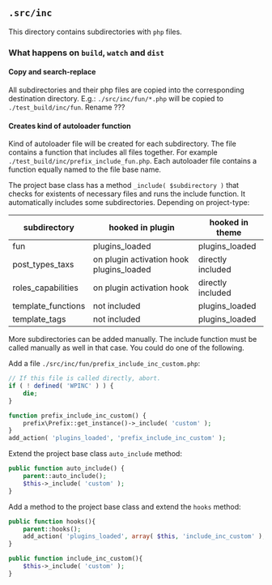 ## `.src/inc`

This directory contains subdirectories with `php` files.

### What happens on `build`, `watch` and `dist`

#### Copy and search-replace

All subdirectories and their php files are copied into the corresponding destination directory. E.g.: `./src/inc/fun/*.php` will be copied to `./test_build/inc/fun`.
Rename ???

#### Creates kind of autoloader function

Kind of autoloader file will be created for each subdirectory. The file contains a function that includes all files together. For example `./test_build/inc/prefix_include_fun.php`. Each autoloader file contains a function equally named to the file base name.

The project base class has a method `_include( $subdirectory )` that checks for existents of necessary files and runs the include function. It automatically includes some subdirectories. Depending on project-type:

| subdirectory       	| hooked in plugin                          	| hooked in theme   	|
|--------------------	|-------------------------------------------	|-------------------	|
| fun                	| plugins_loaded                            	| plugins_loaded    	|
| post_types_taxs    	|  on plugin activation hook plugins_loaded 	| directly included 	|
| roles_capabilities 	| on plugin activation hook                 	| directly included 	|
| template_functions 	| not included                              	| plugins_loaded    	|
| template_tags      	| not included                              	| plugins_loaded    	|

More subdirectories can be added manually. The include function must be called manually as well in that case.
You could do one of the following.

Add a file `./src/inc/fun/prefix_include_inc_custom.php`:
```php
// If this file is called directly, abort.
if ( ! defined( 'WPINC' ) ) {
	die;
}

function prefix_include_inc_custom() {
	prefix\Prefix::get_instance()->_include( 'custom' );
}
add_action( 'plugins_loaded', 'prefix_include_inc_custom' );
```

Extend the project base class `auto_include` method:
```php
public function auto_include() {
	parent::auto_include();
	$this->_include( 'custom' );
}
```

Add a method to the project base class and extend the `hooks` method:
```php
public function hooks(){
	parent::hooks();
	add_action( 'plugins_loaded', array( $this, 'include_inc_custom' ), 10 );
}

public function include_inc_custom(){
	$this->_include( 'custom' );
}
```